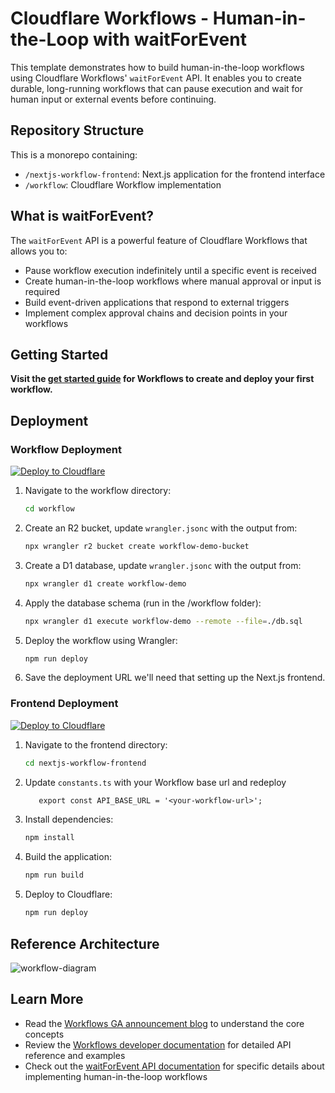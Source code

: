 # Cloudflare Workflows - Human-in-the-Loop with waitForEvent
This template demonstrates how to build human-in-the-loop workflows using Cloudflare Workflows' `waitForEvent` API. It enables you to create durable, long-running workflows that can pause execution and wait for human input or external events before continuing.

## Repository Structure

This is a monorepo containing:
- `/nextjs-workflow-frontend`: Next.js application for the frontend interface
- `/workflow`: Cloudflare Workflow implementation

## What is waitForEvent?

The `waitForEvent` API is a powerful feature of Cloudflare Workflows that allows you to:
* Pause workflow execution indefinitely until a specific event is received
* Create human-in-the-loop workflows where manual approval or input is required
* Build event-driven applications that respond to external triggers
* Implement complex approval chains and decision points in your workflows

## Getting Started

**Visit the [get started guide](https://developers.cloudflare.com/workflows/get-started/guide/) for Workflows to create and deploy your first workflow.**

## Deployment


### Workflow Deployment
[![Deploy to Cloudflare](https://deploy.workers.cloudflare.com/button)](https://deploy.workers.cloudflare.com/?url=https://github.com/thomas-desmond/docs-examples/tree/main/workflows/waitForEvent/workflow)


1. Navigate to the workflow directory:
   ```bash
   cd workflow
   ```
2. Create an R2 bucket, update `wrangler.jsonc` with the output from:
   ```bash
   npx wrangler r2 bucket create workflow-demo-bucket
   ```
3. Create a D1 database, update `wrangler.jsonc` with the output from:
   ```bash
   npx wrangler d1 create workflow-demo
   ```
4. Apply the database schema (run in the /workflow folder):
   ```bash
   npx wrangler d1 execute workflow-demo --remote --file=./db.sql
   ```
5. Deploy the workflow using Wrangler:
   ```bash
   npm run deploy
   ```
6. Save the deployment URL we'll need that setting up the Next.js frontend.
   
### Frontend Deployment

[![Deploy to Cloudflare](https://deploy.workers.cloudflare.com/button)](https://deploy.workers.cloudflare.com/?url=https://github.com/thomas-desmond/docs-examples/tree/main/workflows/waitForEvent/nextjs-workflow-frontend)


1. Navigate to the frontend directory:
   ```bash
   cd nextjs-workflow-frontend
   ```
2. Update `constants.ts` with your Workflow base url and redeploy
   ```txt
      export const API_BASE_URL = '<your-workflow-url>';
   ```
3. Install dependencies:
   ```bash
   npm install
   ```
4. Build the application:
   ```bash
   npm run build
   ```
5. Deploy to Cloudflare:
   ```bash
   npm run deploy
   ``` 
## Reference Architecture
![workflow-diagram](https://github.com/user-attachments/assets/ffee1de3-a5a0-4727-bae0-cfbc665da308)

## Learn More

* Read the [Workflows GA announcement blog](https://blog.cloudflare.com/workflows-ga-production-ready-durable-execution/) to understand the core concepts
* Review the [Workflows developer documentation](https://developers.cloudflare.com/workflows/) for detailed API reference and examples
* Check out the [waitForEvent API documentation](https://developers.cloudflare.com/workflows/apis/wait-for-event/) for specific details about implementing human-in-the-loop workflows

